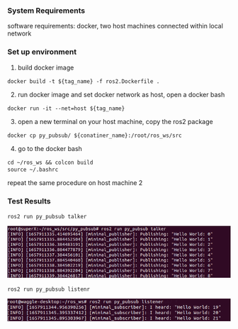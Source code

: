 ### System Requirements

software requirements: docker, two host machines connected within local network

### Set up environment

1. build docker image

```
docker build -t ${tag_name} -f ros2.Dockerfile .
```

2. run docker image and set docker network as host, open a docker bash


```
docker run -it --net=host ${tag_name}
```

3. open a new terminal on your host machine, copy the ros2 package

```
docker cp py_pubsub/ ${conatiner_name}:/root/ros_ws/src
```

4. go to the docker bash

```
cd ~/ros_ws && colcon build
source ~/.bashrc
```

repeat the same procedure on host machine 2

### Test Results



```
ros2 run py_pubsub talker
```

![](../images/docker/talker.png)

```
ros2 run py_pubsub listenr
```

![](../images/docker/listener.png)
